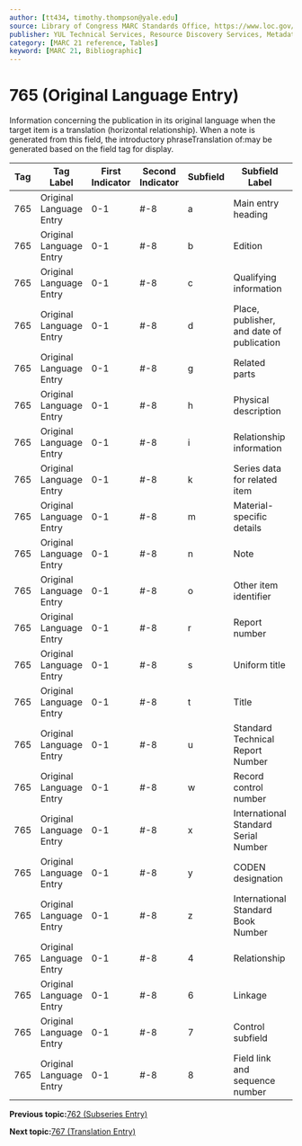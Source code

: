 ```yaml
---
author: [tt434, timothy.thompson@yale.edu]
source: Library of Congress MARC Standards Office, https://www.loc.gov/marc/bibliographic/bd765.html
publisher: YUL Technical Services, Resource Discovery Services, Metadata Services Unit
category: [MARC 21 reference, Tables]
keyword: [MARC 21, Bibliographic]
---
```


# 765 \(Original Language Entry\)

Information concerning the publication in its original language when the target item is a translation \(horizontal relationship\). When a note is generated from this field, the introductory phraseTranslation of:may be generated based on the field tag for display.

|Tag|Tag Label|First Indicator|Second Indicator|Subfield|Subfield Label|Repeatable|
|---|---------|---------------|----------------|--------|--------------|----------|
|765|Original Language Entry|0-1|\#-8|a|Main entry heading|F|
|765|Original Language Entry|0-1|\#-8|b|Edition|F|
|765|Original Language Entry|0-1|\#-8|c|Qualifying information|F|
|765|Original Language Entry|0-1|\#-8|d|Place, publisher, and date of publication|F|
|765|Original Language Entry|0-1|\#-8|g|Related parts|T|
|765|Original Language Entry|0-1|\#-8|h|Physical description|F|
|765|Original Language Entry|0-1|\#-8|i|Relationship information|T|
|765|Original Language Entry|0-1|\#-8|k|Series data for related item|T|
|765|Original Language Entry|0-1|\#-8|m|Material-specific details|F|
|765|Original Language Entry|0-1|\#-8|n|Note|T|
|765|Original Language Entry|0-1|\#-8|o|Other item identifier|T|
|765|Original Language Entry|0-1|\#-8|r|Report number|T|
|765|Original Language Entry|0-1|\#-8|s|Uniform title|F|
|765|Original Language Entry|0-1|\#-8|t|Title|F|
|765|Original Language Entry|0-1|\#-8|u|Standard Technical Report Number|F|
|765|Original Language Entry|0-1|\#-8|w|Record control number|T|
|765|Original Language Entry|0-1|\#-8|x|International Standard Serial Number|F|
|765|Original Language Entry|0-1|\#-8|y|CODEN designation|F|
|765|Original Language Entry|0-1|\#-8|z|International Standard Book Number|T|
|765|Original Language Entry|0-1|\#-8|4|Relationship|T|
|765|Original Language Entry|0-1|\#-8|6|Linkage|F|
|765|Original Language Entry|0-1|\#-8|7|Control subfield|F|
|765|Original Language Entry|0-1|\#-8|8|Field link and sequence number|T|

**Previous topic:**[762 \(Subseries Entry\)](../tables/762_bib_table.md)

**Next topic:**[767 \(Translation Entry\)](../tables/767_bib_table.md)

